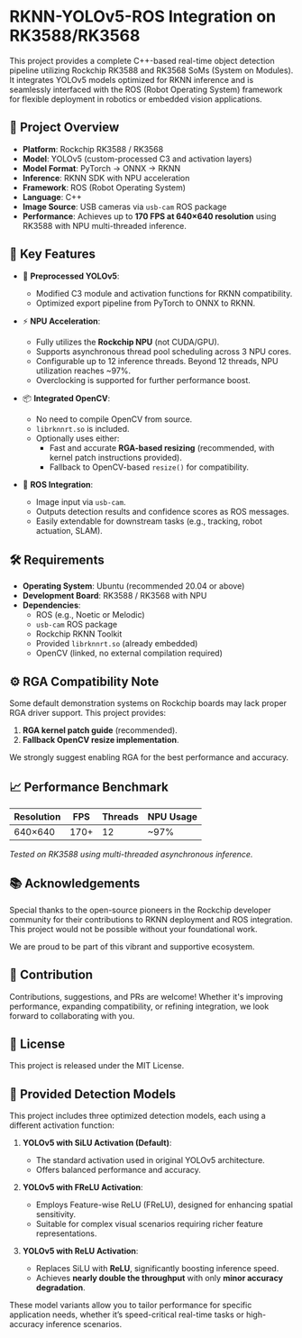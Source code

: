 
# RKNN-YOLOv5-ROS Integration on RK3588/RK3568

This project provides a complete C++-based real-time object detection pipeline utilizing Rockchip RK3588 and RK3568 SoMs (System on Modules). It integrates YOLOv5 models optimized for RKNN inference and is seamlessly interfaced with the ROS (Robot Operating System) framework for flexible deployment in robotics or embedded vision applications.

## 🚀 Project Overview

- **Platform**: Rockchip RK3588 / RK3568
- **Model**: YOLOv5 (custom-processed C3 and activation layers)
- **Model Format**: PyTorch → ONNX → RKNN
- **Inference**: RKNN SDK with NPU acceleration
- **Framework**: ROS (Robot Operating System)
- **Language**: C++
- **Image Source**: USB cameras via `usb-cam` ROS package
- **Performance**: Achieves up to **170 FPS at 640×640 resolution** using RK3588 with NPU multi-threaded inference.

## 🧠 Key Features

- 🔧 **Preprocessed YOLOv5**:
  - Modified C3 module and activation functions for RKNN compatibility.
  - Optimized export pipeline from PyTorch to ONNX to RKNN.

- ⚡ **NPU Acceleration**:
  - Fully utilizes the **Rockchip NPU** (not CUDA/GPU).
  - Supports asynchronous thread pool scheduling across 3 NPU cores.
  - Configurable up to 12 inference threads. Beyond 12 threads, NPU utilization reaches ~97%.
  - Overclocking is supported for further performance boost.

- 📦 **Integrated OpenCV**:
  - No need to compile OpenCV from source.
  - `librknnrt.so` is included.
  - Optionally uses either:
    - Fast and accurate **RGA-based resizing** (recommended, with kernel patch instructions provided).
    - Fallback to OpenCV-based `resize()` for compatibility.

- 🧩 **ROS Integration**:
  - Image input via `usb-cam`.
  - Outputs detection results and confidence scores as ROS messages.
  - Easily extendable for downstream tasks (e.g., tracking, robot actuation, SLAM).

## 🛠️ Requirements

- **Operating System**: Ubuntu (recommended 20.04 or above)
- **Development Board**: RK3588 / RK3568 with NPU
- **Dependencies**:
  - ROS (e.g., Noetic or Melodic)
  - `usb-cam` ROS package
  - Rockchip RKNN Toolkit
  - Provided `librknnrt.so` (already embedded)
  - OpenCV (linked, no external compilation required)

## ⚙️ RGA Compatibility Note

Some default demonstration systems on Rockchip boards may lack proper RGA driver support. This project provides:

1. **RGA kernel patch guide** (recommended).
2. **Fallback OpenCV resize implementation**.

We strongly suggest enabling RGA for the best performance and accuracy.

## 📈 Performance Benchmark

| Resolution | FPS   | Threads | NPU Usage |
|------------|--------|---------|------------|
| 640×640    | 170+  | 12      | ~97%      |

*Tested on RK3588 using multi-threaded asynchronous inference.*

## 📚 Acknowledgements

Special thanks to the open-source pioneers in the Rockchip developer community for their contributions to RKNN deployment and ROS integration. This project would not be possible without your foundational work.

We are proud to be part of this vibrant and supportive ecosystem.

## 🤝 Contribution

Contributions, suggestions, and PRs are welcome! Whether it's improving performance, expanding compatibility, or refining integration, we look forward to collaborating with you.

## 📜 License

This project is released under the MIT License.


## 🧪 Provided Detection Models

This project includes three optimized detection models, each using a different activation function:

1. **YOLOv5 with SiLU Activation (Default)**:
   - The standard activation used in original YOLOv5 architecture.
   - Offers balanced performance and accuracy.

2. **YOLOv5 with FReLU Activation**:
   - Employs Feature-wise ReLU (FReLU), designed for enhancing spatial sensitivity.
   - Suitable for complex visual scenarios requiring richer feature representations.

3. **YOLOv5 with ReLU Activation**:
   - Replaces SiLU with **ReLU**, significantly boosting inference speed.
   - Achieves **nearly double the throughput** with only **minor accuracy degradation**.

These model variants allow you to tailor performance for specific application needs, whether it’s speed-critical real-time tasks or high-accuracy inference scenarios.
